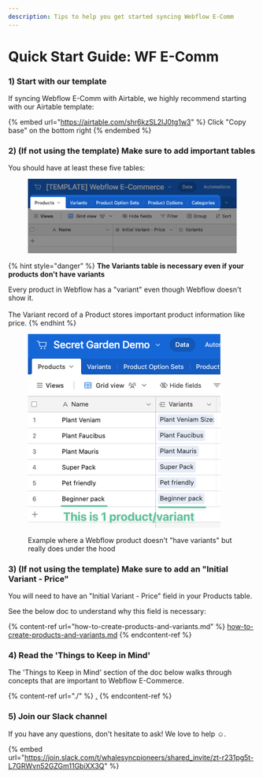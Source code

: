 ```yaml
---
description: Tips to help you get started syncing Webflow E-Comm
---
```


# Quick Start Guide: WF E-Comm

### 1) Start with our template

If syncing Webflow E-Comm with Airtable, we highly recommend starting with our Airtable template:

{% embed url="https://airtable.com/shr6kzSL2IJ0tg1w3" %}
Click "Copy base" on the bottom right
{% endembed %}

### 2) (If not using the template) Make sure to add important tables&#x20;

You should have at least these five tables:

<figure><img src="../../.gitbook/assets/CleanShot 2023-05-24 at 18.33.21.png" alt=""><figcaption></figcaption></figure>

{% hint style="danger" %}
**The Variants table is necessary even if your products don't have variants**

Every product in Webflow has a "variant" even though Webflow doesn't show it.\
\
The Variant record of a Product stores important product information like price.
{% endhint %}

<figure><img src="../../.gitbook/assets/Productvariant.png" alt=""><figcaption><p>Example where a Webflow product doesn't "have variants" but really does under the hood</p></figcaption></figure>



### 3) (If not using the template) Make sure to add an "Initial Variant - Price"

You will need to have an "Initial Variant - Price" field in your Products table.

See the below doc to understand why this field is necessary:

{% content-ref url="how-to-create-products-and-variants.md" %}
[how-to-create-products-and-variants.md](how-to-create-products-and-variants.md)
{% endcontent-ref %}

### 4) Read the 'Things to Keep in Mind'

The 'Things to Keep in Mind' section of the doc below walks through concepts that are important to Webflow E-Commerce.

{% content-ref url="./" %}
[.](./)
{% endcontent-ref %}

### 5) Join our Slack channel

If you have any questions, don't hesitate to ask! We love to help :relaxed:.

{% embed url="https://join.slack.com/t/whalesyncpioneers/shared_invite/zt-r231pg5t-L7GRWvn52GZGm11GbiXX3Q" %}
